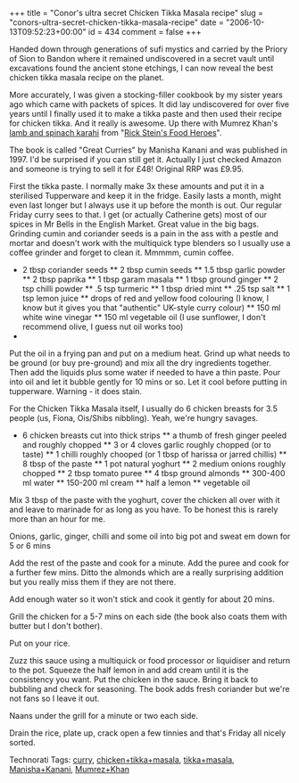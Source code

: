 +++
title = "Conor's ultra secret Chicken Tikka Masala recipe"
slug = "conors-ultra-secret-chicken-tikka-masala-recipe"
date = "2006-10-13T09:52:23+00:00"
id = 434
comment = false
+++

Handed down through generations of sufi mystics and carried by the Priory of Sion to Bandon where it remained undiscovered in a secret vault until excavations found the ancient stone etchings, I can now reveal the best chicken tikka masala recipe on the planet.

More accurately, I was given a stocking-filler cookbook by my sister years ago which came with packets of spices. It did lay undiscovered for over five years until I finally used it to make a tikka paste and then used their recipe for chicken tikka. And it really is awesome. Up there with Mumrez Khan's [lamb and spinach karahi](http://www.arax15.dsl.pipex.com/) from "[Rick Stein's Food Heroes](http://www.amazon.co.uk/Rick-Steins-Food-Heroes-Stein/dp/0563521759/ref=pd_bxgy_b_text_b/202-4581289-2815805?ie=UTF8)".

The book is called "Great Curries" by Manisha Kanani and was published in 1997\. I'd be surprised if you can still get it. Actually I just checked Amazon and someone is trying to sell it for £48! Original RRP was £9.95.

First the tikka paste. I normally make 3x these amounts and put it in a sterilised Tupperware and keep it in the fridge. Easily lasts a month, might even last longer but I always use it up before the month is out. Our regular Friday curry sees to that. I get (or actually Catherine gets) most of our spices in Mr Bells in the English Market. Great value in the big bags. Grinding cumin and coriander seeds is a pain in the ass with a pestle and mortar and doesn't work with the multiquick type blenders so I usually use a coffee grinder and forget to clean it. Mmmmm, cumin coffee.

*   2 tbsp coriander seeds
**   2 tbsp cumin seeds
**   1.5 tbsp garlic powder
**   2 tbsp paprika
**   1 tbsp garam masala
**   1 tbsp ground ginger
**   2 tsp chilli powder
**   .5 tsp turmeric
**   1 tbsp dried mint
**   .25 tsp salt
**   1 tsp lemon juice
**   drops of red and yellow food colouring (I know, I know but it gives you that "authentic" UK-style curry colour)
**   150 ml white wine vinegar
**   150 ml vegetable oil (I use sunflower, I don't recommend olive, I guess nut oil works too)
*

Put the oil in a frying pan and put on a medium heat. Grind up what needs to be ground (or buy pre-ground) and mix all the dry ingredients together. Then add the liquids plus some water if needed to have a thin paste. Pour into oil and let it bubble gently for 10 mins or so. Let it cool before putting in tupperware. Warning - it does stain.

For the Chicken Tikka Masala itself, I usually do 6 chicken breasts for 3.5 people (us, Fiona, Ois/Shibs nibbling). Yeah, we're hungry savages.

*   6 chicken breasts cut into thick strips
**   a thumb of fresh ginger peeled and roughly chopped
**   3 or 4 cloves garlic roughly chopped (or to taste)
**   1 chilli roughly chooped (or 1 tbsp of harissa or jarred chillis)
**   8 tbsp of the paste
**   1 pot natural yoghurt
**   2 medium onions roughly chopped
**   2 tbsp tomato puree
**   4 tbsp ground almonds
**   300-400 ml water
**   150-200 ml cream
**   half a lemon
**   vegetable oil

Mix 3 tbsp of the paste with the yoghurt, cover the chicken all over with it and leave to marinade for as long as you have. To be honest this is rarely more than an hour for me.

Onions, garlic, ginger, chilli and some oil into big pot and sweat em down for 5 or 6 mins

Add the rest of the paste and cook for a minute. Add the puree and cook for a further few mins. Ditto the almonds which are a really surprising addition but you really miss them if they are not there.

Add enough water so it won't stick and cook it gently for about 20 mins.

Grill the chicken for a 5-7 mins on each side (the book also coats them with butter but I don't bother).

Put on your rice.

Zuzz this sauce using a multiquick or food processor or liquidiser and return to the pot. Squeeze the half lemon in and add cream until it is the consistency you want. Put the chicken in the sauce. Bring it back to bubbling and check for seasoning. The book adds fresh coriander but we're not fans so I leave it out.

Naans under the grill for a minute or two each side.

Drain the rice, plate up, crack open a few tinnies and that's Friday all nicely sorted.

<span class="technoratitag">Technorati Tags: [curry](http://www.technorati.com/tags/curry), [chicken+tikka+masala](http://www.technorati.com/tags/chicken+tikka+masala), [tikka+masala](http://www.technorati.com/tags/tikka+masala), [Manisha+Kanani](http://www.technorati.com/tags/Manisha+Kanani), [Mumrez+Khan](http://www.technorati.com/tags/Mumrez+Khan)</span>
